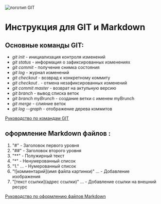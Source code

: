 ![логотип GIT](git_head.jpg)

# Инструкция для GIT и Markdown

## Основные команды GIT:
* *git init* - инициализация контроля изменений
* *git status* - информация о зафиксированных изменениях
* *git commit* - получение снимка состояния
* *git log* - журнал изменений
* *git checkout* - возврад к конкретному коммиту
* *git checkout .* - отмена незафиксированных изменений
* *git commit master* - возврат на актульную версию
* *git branch* - вывод списка веток
* *git branch myBrunch* - создание ветки с именем myBrunch
* *git merge* - слияние веток
* *git log --graph* - отображение дерева коммитов

[Руководство по командам GIT](https://git-scm.com/book/ru/v2/%D0%9F%D1%80%D0%B8%D0%BB%D0%BE%D0%B6%D0%B5%D0%BD%D0%B8%D0%B5-C%3A-%D0%9A%D0%BE%D0%BC%D0%B0%D0%BD%D0%B4%D1%8B-Git-%D0%9E%D1%81%D0%BD%D0%BE%D0%B2%D0%BD%D1%8B%D0%B5-%D0%BA%D0%BE%D0%BC%D0%B0%D0%BD%D0%B4%D1%8B)

## оформление Markdown файлов :

1. "#" - Заголовок первого уровня
2. "##" - Заголовок второго уровня
3. "**" - Полужирный текст
4. "*" - Ненумерованный список
5. "1." ... - Нумерованный список
6. "![комментарий](имя файла картинки)" ... - Добавление изображения
7. "[текст ссылки](адрес ссылки)" ... - Добавление ссылки на внешний ресурс

[Руководство по оформлению файлов Markdown](https://gist.github.com/Jekins/2bf2d0638163f1294637)